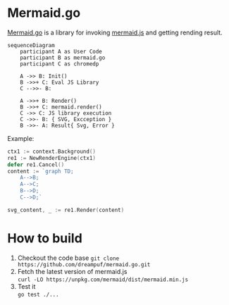 # Mermaid.go

[Mermaid.go][] is a library for invoking [mermaid.js][] and getting rending result.

```mermaid
sequenceDiagram
    participant A as User Code
    participant B as mermaid.go
    participant C as chromedp

    A ->> B: Init()
    B ->>+ C: Eval JS Library
    C -->>- B: 

    A ->>+ B: Render()
    B ->>+ C: mermaid.render()
    C ->> C: JS library execution
    C ->>- B: { SVG, Excception }
    B ->>- A: Result{ Svg, Error }
```

Example: 

```go
ctx1 := context.Background()
re1 := NewRenderEngine(ctx1)
defer re1.Cancel()
content := `graph TD;
    A-->B;
    A-->C;
    B-->D;
    C-->D;`

svg_content, _ := re1.Render(content)
```

# How to build

1. Checkout the code base
   `git clone https://github.com/dreampuf/mermaid.go.git`
2. Fetch the latest version of mermaid.js  
    `curl -LO https://unpkg.com/mermaid/dist/mermaid.min.js`
3. Test it  
   `go test ./...`

[Mermaid.go]: https://github.com/dreampuf/mermaid.go
[mermaid.js]: https://mermaid-js.github.io/mermaid/